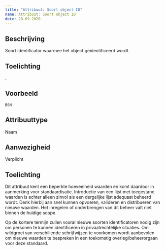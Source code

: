 ```yaml
---
title: "Attribuut: Soort object ID"
name: Attribuut: Soort object ID
date: 28-09-2020
---
```


## Beschrijving
Soort identificator waarmee het object geïdentificeerd wordt.

## Toelichting
.

## Voorbeeld
`BSN`

## Attribuuttype
Naam

## Aanwezigheid
Verplicht

## Toelichting
Dit attribuut kent een beperkte hoeveelheid waarden en komt daardoor in aanmerking voor standaardisatie. Introductie van een lijst met toegestane waarden is echter alleen zinvol als een dergelijke lijst adequaat beheerd wordt. Denk hierbij aan snel kunnen opvoeren, valideren en distribueren van nieuwe waarden. Het inregelen of onderbrengen van dit beheer valt niet binnen de huidige scope.

Op de kortere termijn zullen vooral nieuwe soorten identificatoren nodig zijn om personen te kunnen identificeren in privaatrechtelijke situaties. Om wildgroei van verschillende schrijfwijzen te voorkomen wordt aanbevolen om nieuwe waarden te bespreken in een toekomstig overleg/beheerorgaan voor deze standaard.
